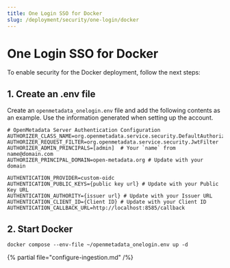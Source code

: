 ```yaml
---
title: One Login SSO for Docker
slug: /deployment/security/one-login/docker
---
```


# One Login SSO for Docker

To enable security for the Docker deployment, follow the next steps:

## 1. Create an .env file

Create an `openmetadata_onelogin.env` file and add the following contents as an example. Use the information
generated when setting up the account.

```shell
# OpenMetadata Server Authentication Configuration
AUTHORIZER_CLASS_NAME=org.openmetadata.service.security.DefaultAuthorizer
AUTHORIZER_REQUEST_FILTER=org.openmetadata.service.security.JwtFilter
AUTHORIZER_ADMIN_PRINCIPALS=[admin]  # Your `name` from name@domain.com
AUTHORIZER_PRINCIPAL_DOMAIN=open-metadata.org # Update with your domain

AUTHENTICATION_PROVIDER=custom-oidc
AUTHENTICATION_PUBLIC_KEYS={public key url} # Update with your Public Key URL
AUTHENTICATION_AUTHORITY={issuer url} # Update with your Issuer URL
AUTHENTICATION_CLIENT_ID={Client ID} # Update with your Client ID
AUTHENTICATION_CALLBACK_URL=http://localhost:8585/callback
```

## 2. Start Docker

```commandline
docker compose --env-file ~/openmetadata_onelogin.env up -d
```

{% partial file="configure-ingestion.md" /%}
